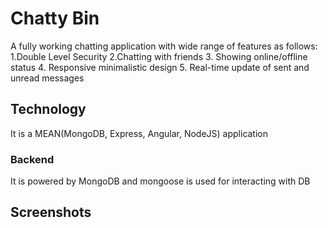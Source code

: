 # Chatty Bin
A fully working chatting application with wide range of features as follows:
1.Double Level Security
2.Chatting with friends
3. Showing online/offline status
4. Responsive minimalistic design
5. Real-time update of sent and unread messages

## Technology
It is a MEAN(MongoDB, Express, Angular, NodeJS) application

### Backend
It is powered by MongoDB and mongoose is used for interacting with DB

## Screenshots




